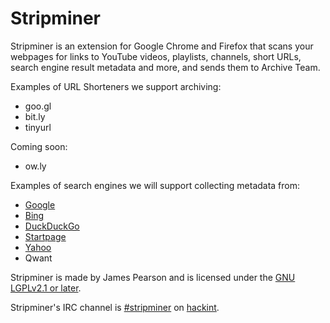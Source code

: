 # Stripminer
Stripminer is an extension for Google Chrome and Firefox that scans your webpages for links to YouTube videos, playlists, channels, short URLs, search engine result metadata and more, and sends them to Archive Team.

Examples of URL Shorteners we support archiving:

* goo.gl
* bit.ly
* tinyurl

Coming soon:
* ow.ly

Examples of search engines we will support collecting metadata from:

* [Google](https://www.google.com/)
* [Bing](https://bing.com/)
* [DuckDuckGo](https://duckduckgo.com)
* [Startpage](https://startpage.com)
* [Yahoo](https://yahoo.com)
* Qwant

Stripminer is made by James Pearson and is licensed under the [GNU LGPLv2.1 or later](LICENSE).

Stripminer's IRC channel is [#stripminer](https://webirc.hackint.org/#irc://irc.hackint.org/stripminer) on [hackint](https://www.hackint.org/).

